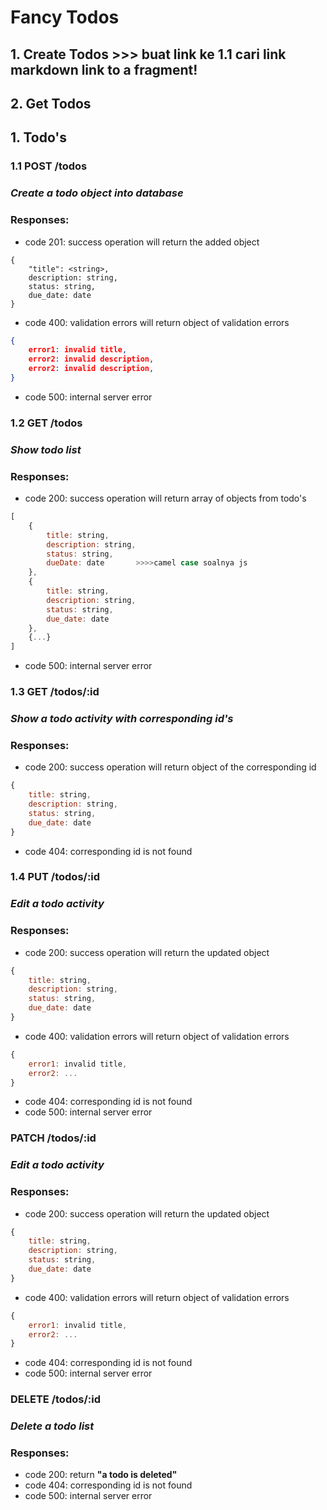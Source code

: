 # Fancy Todos
## 1. Create Todos >>> buat link ke 1.1 cari link markdown link to a fragment!
## 2. Get Todos

## 1. Todo's
### 1.1 POST /todos 
### *Create a todo object into database*
### Responses:
* code 201: success operation will return the added object
``` (json, js, <>)
{
    "title": <string>,
    description: string,
    status: string,
    due_date: date
}    
```
* code 400: validation errors will return object of validation errors
```json >>> type:(400)m msg:{} 
{
    error1: invalid title,
    error2: invalid description,
    error2: invalid description,
}
```
* code 500: internal server error
### 1.2 GET /todos 
### *Show todo list*
### Responses:
* code 200: success operation will return array of objects from todo's
```javascript
[
    {
        title: string,
        description: string,
        status: string,
        dueDate: date       >>>>camel case soalnya js
    },
    {
        title: string,
        description: string,
        status: string,
        due_date: date
    },
    {...} 
]
```
* code 500: internal server error
### 1.3 GET /todos/:id 
### *Show a todo activity with corresponding id's*
### Responses:
* code 200: success operation will return object of the corresponding id
```javascript
{
    title: string,
    description: string,
    status: string,
    due_date: date
}    
```
* code 404: corresponding id is not found
### 1.4 PUT /todos/:id
### *Edit a todo activity*
### Responses:
* code 200: success operation will return the updated object
```javascript
{
    title: string,
    description: string,
    status: string,
    due_date: date
}    
```
* code 400: validation errors will return object of validation errors
```javascript
{
    error1: invalid title,
    error2: ...
}
```
* code 404: corresponding id is not found
* code 500: internal server error
### PATCH /todos/:id
### *Edit a todo activity*
### Responses:
* code 200: success operation will return the updated object
```javascript
{
    title: string,
    description: string,
    status: string,
    due_date: date
}    
```
* code 400: validation errors will return object of validation errors
```javascript
{
    error1: invalid title,
    error2: ...
}
```
* code 404: corresponding id is not found
* code 500: internal server error
### DELETE /todos/:id
### *Delete a todo list*
### Responses:
* code 200: return **"a todo is deleted"**
* code 404: corresponding id is not found
* code 500: internal server error


